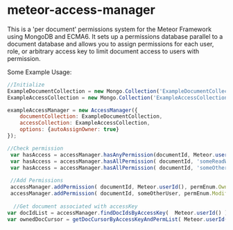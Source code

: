 # meteor-access-manager

This is a 'per document' permissions system for the Meteor Framework using MongoDB and ECMA6. It sets up a permissions database parallel to a document database and allows you to assign permissions for each user, role, or arbitrary access key to limit document access to users with permission.


Some Example Usage:
```javascript
//Initialize
ExampleDocumentCollection = new Mongo.Collection('ExampleDocumentCollection');
ExampleAccessCollection = new Mongo.Collection('ExampleAccessCollection');

exampleAccessManager = new AccessManager({
    documentCollection: ExampleDocumentCollection,
    accessCollection: ExampleAccessCollection,
    options: {autoAssignOwner: true}
});

//Check permission
 var hasAccess = accessManager.hasAnyPermission(documentId, Meteor.userId(), [permEnum.Owner,permEnum.Modify])); 
 var hasAccess = accessManager.hasAllPermission( documentId, 'someReadWriteRole', [permEnum.Read,permEnum.Write]) );
 var hasAccess = accessManager.hasAllPermission( documentId, 'someOtherRole', ['custom1','custom2']) );
 
 //Add Permissions
 accessManager.addPermission( documentId, Meteor.userId(), permEnum.Owner );
 accessManager.addPermission( documentId, someOtherUser, permEnum.Modify );
  
  //Get document associated with accessKey
var docIdList = accessManager.findDocIdsByAccessKey(  Meteor.userId() );
var ownedDocCursor = getDocCursorByAccessKeyAndPermList( Meteor.userId(),[permEnum.Owner]) 
